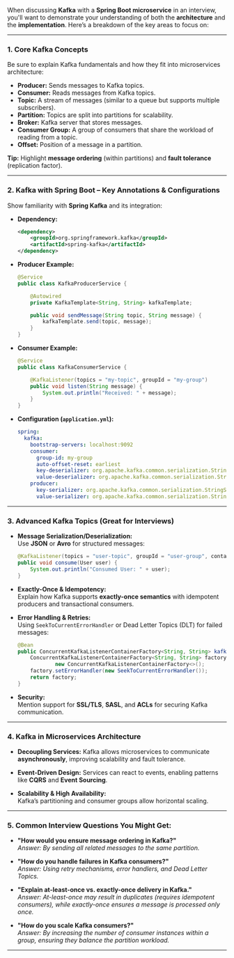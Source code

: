When discussing **Kafka** with a **Spring Boot microservice** in an interview, you'll want to demonstrate your understanding of both the **architecture** and the **implementation**. Here’s a breakdown of the key areas to focus on:

---

### **1. Core Kafka Concepts**

Be sure to explain Kafka fundamentals and how they fit into microservices architecture:

- **Producer:** Sends messages to Kafka topics.
- **Consumer:** Reads messages from Kafka topics.
- **Topic:** A stream of messages (similar to a queue but supports multiple subscribers).
- **Partition:** Topics are split into partitions for scalability.
- **Broker:** Kafka server that stores messages.
- **Consumer Group:** A group of consumers that share the workload of reading from a topic.
- **Offset:** Position of a message in a partition.

**Tip:** Highlight **message ordering** (within partitions) and **fault tolerance** (replication factor).

---

### **2. Kafka with Spring Boot – Key Annotations & Configurations**

Show familiarity with **Spring Kafka** and its integration:

- **Dependency:**

  ```xml
  <dependency>
      <groupId>org.springframework.kafka</groupId>
      <artifactId>spring-kafka</artifactId>
  </dependency>
  ```

- **Producer Example:**

  ```java
  @Service
  public class KafkaProducerService {

      @Autowired
      private KafkaTemplate<String, String> kafkaTemplate;

      public void sendMessage(String topic, String message) {
          kafkaTemplate.send(topic, message);
      }
  }
  ```

- **Consumer Example:**

  ```java
  @Service
  public class KafkaConsumerService {

      @KafkaListener(topics = "my-topic", groupId = "my-group")
      public void listen(String message) {
          System.out.println("Received: " + message);
      }
  }
  ```

- **Configuration (`application.yml`):**
  ```yaml
  spring:
    kafka:
      bootstrap-servers: localhost:9092
      consumer:
        group-id: my-group
        auto-offset-reset: earliest
        key-deserializer: org.apache.kafka.common.serialization.StringDeserializer
        value-deserializer: org.apache.kafka.common.serialization.StringDeserializer
      producer:
        key-serializer: org.apache.kafka.common.serialization.StringSerializer
        value-serializer: org.apache.kafka.common.serialization.StringSerializer
  ```

---

### **3. Advanced Kafka Topics (Great for Interviews)**

- **Message Serialization/Deserialization:**  
  Use **JSON** or **Avro** for structured messages:

  ```java
  @KafkaListener(topics = "user-topic", groupId = "user-group", containerFactory = "userKafkaListenerFactory")
  public void consume(User user) {
      System.out.println("Consumed User: " + user);
  }
  ```

- **Exactly-Once & Idempotency:**  
  Explain how Kafka supports **exactly-once semantics** with idempotent producers and transactional consumers.

- **Error Handling & Retries:**  
  Using `SeekToCurrentErrorHandler` or Dead Letter Topics (DLT) for failed messages:

  ```java
  @Bean
  public ConcurrentKafkaListenerContainerFactory<String, String> kafkaListenerContainerFactory() {
      ConcurrentKafkaListenerContainerFactory<String, String> factory =
              new ConcurrentKafkaListenerContainerFactory<>();
      factory.setErrorHandler(new SeekToCurrentErrorHandler());
      return factory;
  }
  ```

- **Security:**  
  Mention support for **SSL/TLS**, **SASL**, and **ACLs** for securing Kafka communication.

---

### **4. Kafka in Microservices Architecture**

- **Decoupling Services:** Kafka allows microservices to communicate **asynchronously**, improving scalability and fault tolerance.

- **Event-Driven Design:** Services can react to events, enabling patterns like **CQRS** and **Event Sourcing**.

- **Scalability & High Availability:**  
  Kafka’s partitioning and consumer groups allow horizontal scaling.

---

### **5. Common Interview Questions You Might Get:**

- **"How would you ensure message ordering in Kafka?"**  
  _Answer: By sending all related messages to the same partition._

- **"How do you handle failures in Kafka consumers?"**  
  _Answer: Using retry mechanisms, error handlers, and Dead Letter Topics._

- **"Explain at-least-once vs. exactly-once delivery in Kafka."**  
  _Answer: At-least-once may result in duplicates (requires idempotent consumers), while exactly-once ensures a message is processed only once._

- **"How do you scale Kafka consumers?"**  
  _Answer: By increasing the number of consumer instances within a group, ensuring they balance the partition workload._

---
